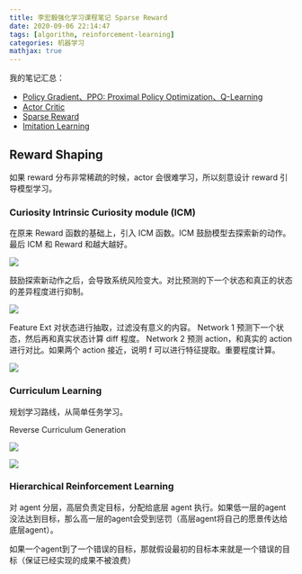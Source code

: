```yaml
---
title: 李宏毅强化学习课程笔记 Sparse Reward
date: 2020-09-06 22:14:47
tags: [algorithm, reinforcement-learning]
categories: 机器学习
mathjax: true
---
```


我的笔记汇总：
- [Policy Gradient、PPO: Proximal Policy Optimization、Q-Learning](https://xiang578.com/post/reinforce-learnning-basic.html)
- [Actor Critic](https://xiang578.com/post/reinforce-learnning-basic-actor-critic.html)
- [Sparse Reward](https://xiang578.com/post/reinforce-learnning-basic-sparse-reward.html)
- [Imitation Learning](https://xiang578.com/post/reinforce-learnning-basic-imitation-learning.html)


## Reward Shaping

如果 reward 分布非常稀疏的时候，actor 会很难学习，所以刻意设计 reward 引导模型学习。

### Curiosity Intrinsic Curiosity module (ICM)

在原来 Reward 函数的基础上，引入 ICM 函数。ICM 鼓励模型去探索新的动作。最后 ICM 和 Reward 和越大越好。

![](https://media.xiang578.com/15732008339393.jpg)

鼓励探索新动作之后，会导致系统风险变大。对比预测的下一个状态和真正的状态的差异程度进行抑制。

![](https://media.xiang578.com/15732012078318.jpg)

Feature Ext 对状态进行抽取，过滤没有意义的内容。
Network 1 预测下一个状态，然后再和真实状态计算 diff 程度。
Network 2 预测 action，和真实的 action 进行对比。如果两个 action 接近，说明 f 可以进行特征提取。重要程度计算。

![](https://media.xiang578.com/15732013249053.jpg)

### Curriculum Learning

规划学习路线，从简单任务学习。

Reverse Curriculum Generation

![](https://media.xiang578.com/15732019855111.jpg)

![](https://media.xiang578.com/15732020592680.jpg)

### Hierarchical Reinforcement Learning

对 agent 分层，高层负责定目标，分配给底层 agent 执行。如果低一层的agent没法达到目标，那么高一层的agent会受到惩罚（高层agent将自己的愿景传达给底层agent）。

如果一个agent到了一个错误的目标，那就假设最初的目标本来就是一个错误的目标（保证已经实现的成果不被浪费）


